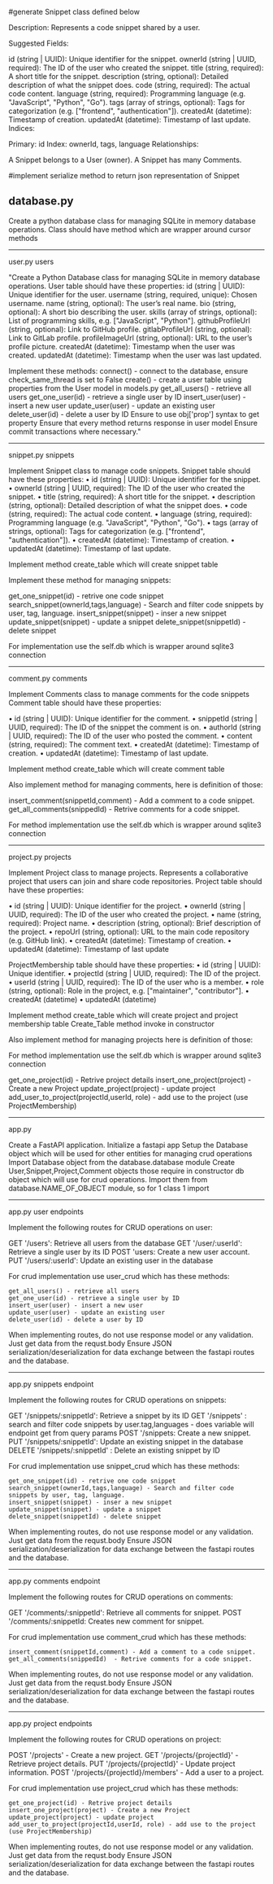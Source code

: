 #generate Snippet class defined below

Description: Represents a code snippet shared by a user.

Suggested Fields:

id (string | UUID): Unique identifier for the snippet.
ownerId (string | UUID, required): The ID of the user who created the snippet.
title (string, required): A short title for the snippet.
description (string, optional): Detailed description of what the snippet does.
code (string, required): The actual code content.
language (string, required): Programming language (e.g. "JavaScript", "Python", "Go").
tags (array of strings, optional): Tags for categorization (e.g. ["frontend", "authentication"]).
createdAt (datetime): Timestamp of creation.
updatedAt (datetime): Timestamp of last update.
Indices:

Primary: id
Index: ownerId, tags, language
Relationships:

A Snippet belongs to a User (owner).
A Snippet has many Comments.

#implement serialize method to return json representation of Snippet

database.py 
-----------
Create a python database class for managing SQLite in memory database operations.
Class should have method which are wrapper around cursor methods

---------
user.py users

"Create a Python Database class for managing SQLite in memory database operations.
User table should have these properties: id (string | UUID): Unique identifier for the user.
username (string, required, unique): Chosen username.
name (string, optional): The user’s real name.
bio (string, optional): A short bio describing the user.
skills (array of strings, optional): List of programming skills, e.g. ["JavaScript", "Python"].
githubProfileUrl (string, optional): Link to GitHub profile.
gitlabProfileUrl (string, optional): Link to GitLab profile.
profileImageUrl (string, optional): URL to the user’s profile picture.
createdAt (datetime): Timestamp when the user was created.
updatedAt (datetime): Timestamp when the user was last updated.

Implement these methods:
connect() - connect to the database, ensure check_same_thread is set to False
create() - create a user table using properties from the User model in models.py
get_all_users() - retrieve all users
get_one_user(id) - retrieve a single user by ID
insert_user(user) - insert a new user
update_user(user) - update an existing user
delete_user(id) - delete a user by ID
Ensure to use obj['prop'] syntax to get property
Ensure that every method returns response in user model
Ensure commit transactions where necessary."

-------
snippet.py snippets

Implement Snippet class to manage code snippets. 
Snippet table should have these properties:
•	id (string | UUID): Unique identifier for the snippet.
•	ownerId (string | UUID, required): The ID of the user who created the snippet.
•	title (string, required): A short title for the snippet.
•	description (string, optional): Detailed description of what the snippet does.
•	code (string, required): The actual code content.
•	language (string, required): Programming language (e.g. "JavaScript", "Python", "Go").
•	tags (array of strings, optional): Tags for categorization (e.g. ["frontend", "authentication"]).
•	createdAt (datetime): Timestamp of creation.
•	updatedAt (datetime): Timestamp of last update.

Implement method create_table which will create snippet table

Implement these method for managing snippets:

get_one_snippet(id) - retrive one code snippet
search_snippet(ownerId,tags,language) - Search and filter code snippets by user, tag, language.
insert_snippet(snippet) - inser a new snippet
update_snippet(snippet) - update a snippet
delete_snippet(snippetId) - delete snippet

For implementation use the self.db which is wrapper around sqlite3 connection

----------------------

comment.py comments

Implement Comments class to manage comments for the code snippets
Comment table should have these properties:

•	id (string | UUID): Unique identifier for the comment.
•	snippetId (string | UUID, required): The ID of the snippet the comment is on.
•	authorId (string | UUID, required): The ID of the user who posted the comment.
•	content (string, required): The comment text.
•	createdAt (datetime): Timestamp of creation.
•	updatedAt (datetime): Timestamp of last update.

Implement method create_table which will create comment table

Also implement method for managing comments, here is definition of those:

insert_comment(snippetId,comment) - Add a comment to a code snippet.
get_all_comments(snippedId)  - Retrive comments for a code snippet.

For method implementation use the self.db which is wrapper around sqlite3 connection


----------------------

project.py  projects

Implement Project class to manage projects.
Represents a collaborative project that users can join and share code repositories.
Project table should have these properties:

•	id (string | UUID): Unique identifier for the project.
•	ownerId (string | UUID, required): The ID of the user who created the project.
•	name (string, required): Project name.
•	description (string, optional): Brief description of the project.
•	repoUrl (string, optional): URL to the main code repository (e.g. GitHub link).
•	createdAt (datetime): Timestamp of creation.
•	updatedAt (datetime): Timestamp of last update

ProjectMembership table should have these properties:
•	id (string | UUID): Unique identifier.
•	projectId (string | UUID, required): The ID of the project.
•	userId (string | UUID, required): The ID of the user who is a member.
•	role (string, optional): Role in the project, e.g. ["maintainer", "contributor"].
•	createdAt (datetime)
•	updatedAt (datetime)

Implement method create_table which will create project  and project membership table 
Create_Table method invoke in constructor

Also implement method for managing projects here is definition of those:

For method implementation use the self.db which is wrapper around sqlite3 connection

get_one_project(id) - Retrive project details
insert_one_project(project) - Create a new Project
update_project(project) - update project
add_user_to_project(projectId,userId, role) - add use to the project (use ProjectMembership)

---------------------------------------------------
app.py 

Create a FastAPI application. 
Initialize a fastapi app 
Setup the Database object which will be used for other entities for managing crud operations
Import Database object from the database.database module
Create User,Snippet,Project,Comment objects those require in constructor db object which will use for crud operations.
Import them from database.NAME_OF_OBJECT module, so for 1 class 1 import

---------------------------------------------------

app.py  user endpoints

Implement the following routes for CRUD operations on user:

GET '/users': Retrieve all users from the database 
GET '/user/:userId': Retrieve a single user by its ID 
POST 'users: Create a new user account.
PUT '/users/:userId': Update an existing user in the database 

For crud implementation use user_crud which has these methods:

    get_all_users() - retrieve all users
    get_one_user(id) - retrieve a single user by ID
    insert_user(user) - insert a new user
    update_user(user) - update an existing user
    delete_user(id) - delete a user by ID

When implementing routes, do not use response model or any validation. Just get data from the requst.body
Ensure JSON serialization/deserialization for data exchange between the fastapi routes and the database.

---------------------------------------------------

app.py  snippets endpoint

Implement the following routes for CRUD operations on snippets:

GET '/snippets/:snippetId': Retrieve a snippet by its ID 
GET '/snippets' : search and filter code snippets by user.tag,languages - does variable will endpoint get from query params
POST '/snippets: Create a new snippet.
PUT '/snippets/:snippetId': Update an existing snippet in the database 
DELETE '/snippets/:snippetId' : Delete an existing snippet by ID

For crud implementation use snippet_crud which has these methods:

    get_one_snippet(id) - retrive one code snippet
    search_snippet(ownerId,tags,language) - Search and filter code snippets by user, tag, language.
    insert_snippet(snippet) - inser a new snippet
    update_snippet(snippet) - update a snippet
    delete_snippet(snippetId) - delete snippet

When implementing routes, do not use response model or any validation. Just get data from the requst.body
Ensure JSON serialization/deserialization for data exchange between the fastapi routes and the database.

-----------------------------------------------

app.py comments endpoint


Implement the following routes for CRUD operations on comments:

GET '/comments/:snippetId': Retrieve all comments for snippet.
POST '/comments/:snippetId: Creates new comment for snippet.

For crud implementation use comment_crud which has these methods:

    insert_comment(snippetId,comment) - Add a comment to a code snippet.
    get_all_comments(snippedId)  - Retrive comments for a code snippet.

When implementing routes, do not use response model or any validation. Just get data from the requst.body
Ensure JSON serialization/deserialization for data exchange between the fastapi routes and the database.


----------------------------------------------------

app.py project endpoints

Implement the following routes for CRUD operations on project:

POST '/projects' - Create a new project.
GET '/projects/{projectId}' - Retrieve project details.
PUT '/projects/{projectId}' - Update project information.
POST '/projects/{projectId}/members' - Add a user to a project.

For crud implementation use project_crud which has these methods:

    get_one_project(id) - Retrive project details
    insert_one_project(project) - Create a new Project
    update_project(project) - update project
    add_user_to_project(projectId,userId, role) - add use to the project (use ProjectMembership)

When implementing routes, do not use response model or any validation. Just get data from the requst.body
Ensure JSON serialization/deserialization for data exchange between the fastapi routes and the database.





